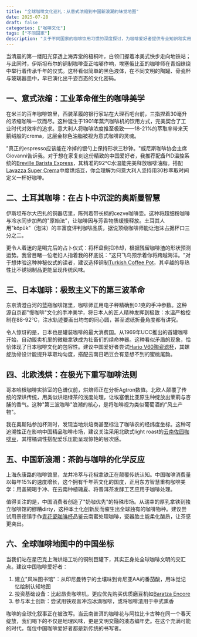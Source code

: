 ```yaml
---
title: "全球咖啡文化巡礼：从意式浓缩到中国新浪潮的味觉地图"
date: 2025-07-28
draft: false
categories: ["咖啡文化"]
tags: ["不同国家"]
description: "关于不同国家的咖啡饮用习惯的深度探讨，为咖啡爱好者提供专业知识和实用指南。"
---
```


当清晨的第一缕阳光穿透上海弄堂的梧桐叶，白领们握着冰美式快步走向地铁站；与此同时，伊斯坦布尔的铜制咖啡壶正咕嘟作响，埃塞俄比亚的咖啡师在青烟缭绕中举行着传承千年的仪式。这杯看似简单的黑色液体，在不同文明的陶罐、骨瓷杯与玻璃器皿中，早已演化出千姿百态的文化密码。

## 一、意式浓缩：工业革命催生的咖啡美学
在米兰的百年咖啡馆里，西装革履的银行家站在大理石吧台前，三指捏着30毫升的浓缩咖啡一饮而尽。这种诞生于1901年蒸汽咖啡机的饮用方式，完美契合了工业时代对效率的追求。意大利人将咖啡浓度推至极致——18-21%的萃取率带来天鹅绒般的crema，这层金棕色油脂被视为意式咖啡的灵魂。

"真正的espresso应该能在冷掉的银勺上保持形状三秒钟。"威尼斯咖啡协会主席Giovanni告诉我。对于想在家复刻这份精致的中国爱好者，我推荐配备PID温控系统的[Breville Barista Express](https://www.amazon.com/s?k=Breville%20Barista%20Express&tag=coffeeprism-20)，其精准的92℃水温能完美释放咖啡油脂。搭配[Lavazza Super Crema](https://www.amazon.com/s?k=Lavazza%20Super%20Crema&tag=coffeeprism-20)中度烘焙豆，你会理解为何意大利人坚持用30秒萃取时间定义一杯好咖啡。

## 二、土耳其咖啡：在占卜中沉淀的奥斯曼智慧
伊斯坦布尔大巴扎的铜器店里，陈列着带长柄的cezve咖啡壶。这种将超细粉咖啡与冷水同步加热的"原始法"，让咖啡因与芳香物质缓慢释放。土耳其人用"köpük"（泡沫）的丰富度评判咖啡品质，据说顶级咖啡师能让泡沫占据杯口三分之二。

更令人着迷的是喝完后的占卜仪式：将杯盘倒扣冷却，根据残留咖啡渣的形状预测运势。我曾目睹一位老妇人指着我的杯底说："这只飞鸟预示着你将跨越海洋。"对于想体验这种神秘仪式的读者，建议选择铜制[Turkish Coffee Pot](https://www.amazon.com/s?k=Turkish%20Coffee%20Pot&tag=coffeeprism-20)，其卓越的导热性比不锈钢制品更能呈现传统风味。

## 三、日本珈琲：极致主义下的第三波革命
东京清澄白河的蓝瓶咖啡馆里，咖啡师正用电子秤精确到0.1克的手冲参数。这种源自京都"慢咖啡"文化的手冲美学，将日本人的匠人精神发挥到极致：水温严格控制在88-92℃，注水轨迹要画出均匀的同心圆，甚至滤纸折叠角度都有讲究。

令人惊讶的是，日本也是罐装咖啡的最大消费国。从1969年UCC推出的首罐咖啡开始，自动贩卖机里的微糖拿铁成为社畜们的续命神器。这种看似矛盾的现象，恰恰体现了日本咖啡文化的包容性。建议中国爱好者尝试[Hario V60陶瓷滤杯](https://www.amazon.com/s?k=Hario%20V60%E9%99%B6%E7%93%B7%E6%BB%A4%E6%9D%AF&tag=coffeeprism-20)，其螺旋肋骨设计能提升萃取均匀度，搭配云南日晒豆会有意想不到的蜜桃尾韵。

## 四、北欧浅烘：在极光下重写咖啡法则
哥本哈根咖啡实验室的色谱仪前，烘焙师正在分析Agtron数值。北欧人颠覆了传统的深烘传统，用类似烘焙绿茶的浅度处理，让埃塞俄比亚原生种绽放出茉莉与杏脯的香气。这种"第三波咖啡"浪潮的核心，是将咖啡视为类似葡萄酒的"风土产物"。

我在奥斯陆参加杯测时，发现当地烘焙商甚至标注了咖啡农的经纬度坐标。这种可追溯性正在影响中国精品咖啡市场，建议关注采用北欧式light roast的[云南佐园咖啡豆](https://www.amazon.com/s?k=%E4%BA%91%E5%8D%97%E4%BD%90%E5%9B%AD%E5%92%96%E5%95%A1%E8%B1%86&tag=coffeeprism-20)，其柑橘调性搭配爱乐压能呈现惊艳的层次感。

## 五、中国新浪潮：茶韵与咖啡的化学反应
上海永康路的咖啡馆里，龙井冷萃与花椒拿铁正在颠覆传统认知。中国咖啡消费量以每年15%的速度增长，这个拥有千年茶文化的国度，正用东方智慧重构咖啡美学：用盖碗喝手冲、在云南种植瑰夏、将普洱茶发酵工艺应用于咖啡处理。

值得关注的是，中国消费者创造了"奶咖优先"的特殊市场。从瑞幸的厚乳拿铁到独立咖啡馆的醪糟dirty，这种本土化创新反而催生出全球独有的咖啡物种。建议尝试用景德镇手作[青花瓷咖啡杯](https://www.amazon.com/s?k=%E9%9D%92%E8%8A%B1%E7%93%B7%E5%92%96%E5%95%A1%E6%9D%AF&tag=coffeeprism-20)品鉴云南蜜处理咖啡，瓷器胎土能柔化酸质，让茶感更突出。

## 六、全球咖啡地图中的中国坐标
当我们站在星巴克上海烘焙工坊的铜制巨罐下，其实正身处全球咖啡文明的交汇点。建议中国咖啡爱好者：
1. 建立"风味图书馆"：从印尼曼特宁的土壤味到肯尼亚AA的番茄酸，用味觉记忆绘制认知地图
2. 投资基础设备：比起昂贵咖啡机，更应优先购买优质磨豆机如[Baratza Encore](https://www.amazon.com/s?k=Baratza%20Encore&tag=coffeeprism-20)
3. 参与本土创新：尝试用铁观音冲泡冰滴咖啡，或将咖啡渣用于中式熏香

咖啡的全球化叙事正在被改写。当云南普洱的咖啡花与阿拉比卡古种在同一个春天绽放，我们喝下的不仅是地理风味，更是文明交融的液态编年史。在这个充满可能的时代，每位中国咖啡爱好者都是新传统的书写者。